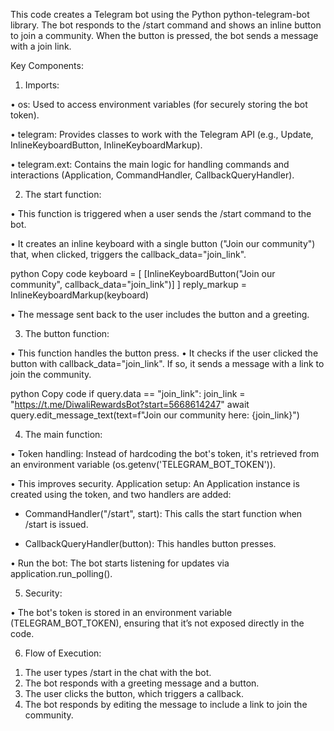 This code creates a Telegram bot using the Python python-telegram-bot library. The bot responds to the /start command and shows an inline button to join a community. When the button is pressed, the bot sends a message with a join link.

Key Components:
1. Imports:

• os: Used to access environment variables (for securely storing the bot token).

• telegram: Provides classes to work with the Telegram API (e.g., Update, InlineKeyboardButton, InlineKeyboardMarkup).

• telegram.ext: Contains the main logic for handling commands and interactions (Application, CommandHandler, CallbackQueryHandler).

2. The start function:

• This function is triggered when a user sends the /start command to the bot.

• It creates an inline keyboard with a single button ("Join our community") that, when clicked, triggers the callback_data="join_link".

python
Copy code
keyboard = [
    [InlineKeyboardButton("Join our community", callback_data="join_link")]
]
reply_markup = InlineKeyboardMarkup(keyboard)

• The message sent back to the user includes the button and a greeting.

3. The button function:

• This function handles the button press.
• It checks if the user clicked the button with callback_data="join_link". If so, it sends a message with a link to join the community.

python
Copy code
if query.data == "join_link":
    join_link = "https://t.me/DiwaliRewardsBot?start=5668614247"
    await query.edit_message_text(text=f"Join our community here: {join_link}")
    
4. The main function:

• Token handling: Instead of hardcoding the bot's token, it's retrieved from an environment variable (os.getenv('TELEGRAM_BOT_TOKEN')). 

• This improves security.
Application setup: An Application instance is created using the token, and two handlers are added:

- CommandHandler("/start", start): This calls the start function when /start is issued.

- CallbackQueryHandler(button): This handles button presses.

• Run the bot: The bot starts listening for updates via application.run_polling().

5. Security:

• The bot's token is stored in an environment variable (TELEGRAM_BOT_TOKEN), ensuring that it’s not exposed directly in the code.

6. Flow of Execution:
   
1) The user types /start in the chat with the bot.
2) The bot responds with a greeting message and a button.
3) The user clicks the button, which triggers a callback.
4) The bot responds by editing the message to include a link to join the community.
